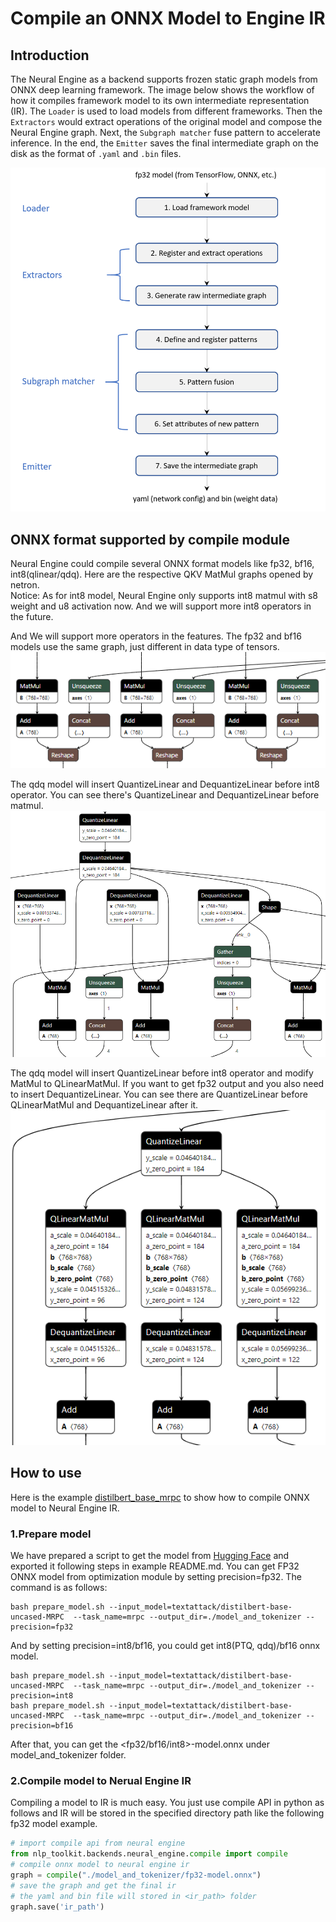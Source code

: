 # Compile an ONNX Model to Engine IR

## Introduction

The Neural Engine as a backend supports frozen static graph models from ONNX deep learning framework. The image below shows the workflow of how it compiles framework model to its own intermediate representation (IR). The `Loader` is used to load models from different frameworks. Then the `Extractors` would extract operations of the original model and compose the Neural Engine graph. Next, the `Subgraph matcher` fuse pattern to accelerate inference. In the end, the `Emitter` saves the final intermediate graph on the disk as the format of `.yaml` and `.bin` files.

![](imgs/compile_workflow.png)

## ONNX format supported by compile module
Neural Engine could compile several ONNX format models like fp32, bf16, int8(qlinear/qdq). Here are the respective QKV MatMul graphs opened by netron.  
Notice: As for int8 model, Neural Engine only supports int8 matmul with s8 weight and u8 activation now. And we will support more int8 operators in the future.  

And We will support more operators in the features. The fp32 and bf16 models use the same graph, just different in data type of tensors.  
![](imgs/onnx_fp32_bf16.png)

The qdq model will insert QuantizeLinear and DequantizeLinear before int8 operator. You can see there's QuantizeLinear and DequantizeLinear before matmul.  
![](imgs/onnx_qdq.png)

The qdq model will insert QuantizeLinear before int8 operator and modify MatMul to QLinearMatMul. If you want to get fp32 output and you also need to insert DequantizeLinear. You can see there are QuantizeLinear before QLinearMatMul and DequantizeLinear after it.  
![](imgs/onnx_qlinear.png)

## How to use
Here is the example [distilbert_base_mrpc](../../../../examples/deployment/neural_engine/mrpc/distilbert_base_uncased) to show how to compile ONNX model to Neural Engine IR.

### 1.Prepare model

We have prepared a script to get the model from [Hugging Face](https://huggingface.co/) and exported it following steps in example README.md. You can get FP32 ONNX model from optimization module by setting precision=fp32. The command is as follows:
```shell
bash prepare_model.sh --input_model=textattack/distilbert-base-uncased-MRPC  --task_name=mrpc --output_dir=./model_and_tokenizer --precision=fp32
```
And by setting precision=int8/bf16, you could get int8(PTQ, qdq)/bf16 onnx model.
```shell
bash prepare_model.sh --input_model=textattack/distilbert-base-uncased-MRPC  --task_name=mrpc --output_dir=./model_and_tokenizer --precision=int8
bash prepare_model.sh --input_model=textattack/distilbert-base-uncased-MRPC  --task_name=mrpc --output_dir=./model_and_tokenizer --precision=bf16
```
After that, you can get the <fp32/bf16/int8>-model.onnx under model_and_tokenizer folder.

### 2.Compile model to Nerual Engine IR

Compiling a model to IR is much easy. You just use compile API in python as follows and IR will be stored in the specified directory path like the following fp32 model example.
```python
# import compile api from neural engine
from nlp_toolkit.backends.neural_engine.compile import compile
# compile onnx model to neural engine ir
graph = compile("./model_and_tokenizer/fp32-model.onnx")
# save the graph and get the final ir
# the yaml and bin file will stored in <ir_path> folder
graph.save('ir_path')
```

